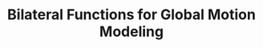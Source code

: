 ---
title: "Bilateral Functions for Global Motion Modeling"
year: 2014
pdf_url: "http://www.robots.ox.ac.uk/~tvg/publications/2014/bilateral_fn.pdf"
category: "vision"
author_list: "Wen-Yan Lin, Ming-Ming Cheng, Jiangbo Lu, Hongsheng Yang, Minh N. Do, Philip H.S. Torr"
grant: "NULL"
pub_in: "ECCV - European Conference on Computer Vision"
---